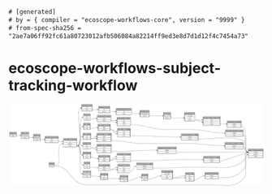 ```
# [generated]
# by = { compiler = "ecoscope-workflows-core", version = "9999" }
# from-spec-sha256 = "2ae7a06ff92fc61a80723012afb506084a82214ff9ed3e8d7d1d12f4c7454a73"

```
# ecoscope-workflows-subject-tracking-workflow

![](graph.png)
